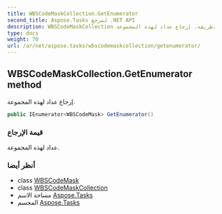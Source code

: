 ```yaml
---
title: WBSCodeMaskCollection.GetEnumerator
second_title: Aspose.Tasks لمرجع .NET API
description: WBSCodeMaskCollection طريقة. إرجاع عداد لهذه المجموعة.
type: docs
weight: 70
url: /ar/net/aspose.tasks/wbscodemaskcollection/getenumerator/
---
```

## WBSCodeMaskCollection.GetEnumerator method

إرجاع عداد لهذه المجموعة.

```csharp
public IEnumerator<WBSCodeMask> GetEnumerator()
```

### قيمة الإرجاع

عداد لهذه المجموعة.

### أنظر أيضا

* class [WBSCodeMask](../../wbscodemask/)
* class [WBSCodeMaskCollection](../)
* مساحة الاسم [Aspose.Tasks](../../wbscodemaskcollection/)
* المجسم [Aspose.Tasks](../../../)


